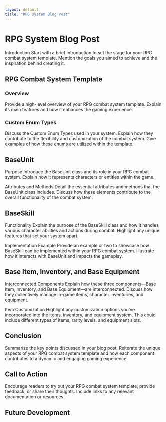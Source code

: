```yaml
---
layout: default
title: "RPG system Blog Post"
---
```


# RPG System Blog Post
Introduction
Start with a brief introduction to set the stage for your RPG combat system template. Mention the goals you aimed to achieve and the inspiration behind creating it.

## RPG Combat System Template
### Overview
Provide a high-level overview of your RPG combat system template. Explain its main features and how it enhances the gaming experience.

### Custom Enum Types
Discuss the Custom Enum Types used in your system. Explain how they contribute to the flexibility and customization of the combat system. Give examples of how these enums are utilized within the template.

## BaseUnit
Purpose
Introduce the BaseUnit class and its role in your RPG combat system. Explain how it represents characters or entities within the game.

Attributes and Methods
Detail the essential attributes and methods that the BaseUnit class includes. Discuss how these elements contribute to the overall functionality of the combat system.

## BaseSkill
Functionality
Explain the purpose of the BaseSkill class and how it handles various character abilities and actions during combat. Highlight any unique features that set your system apart.

Implementation Example
Provide an example or two to showcase how BaseSkill can be implemented within your RPG combat system. Illustrate how it interacts with BaseUnit and impacts the gameplay.

## Base Item, Inventory, and Base Equipment
Interconnected Components
Explain how these three components—Base Item, Inventory, and Base Equipment—are interconnected. Discuss how they collectively manage in-game items, character inventories, and equipment.

Item Customization
Highlight any customization options you've incorporated into the items, inventory, and equipment system. This could include different types of items, rarity levels, and equipment slots.

## Conclusion
Summarize the key points discussed in your blog post. Reiterate the unique aspects of your RPG combat system template and how each component contributes to a dynamic and engaging gaming experience.

## Call to Action
Encourage readers to try out your RPG combat system template, provide feedback, or share their thoughts. Include links to any relevant documentation or resources.

## Future Development
